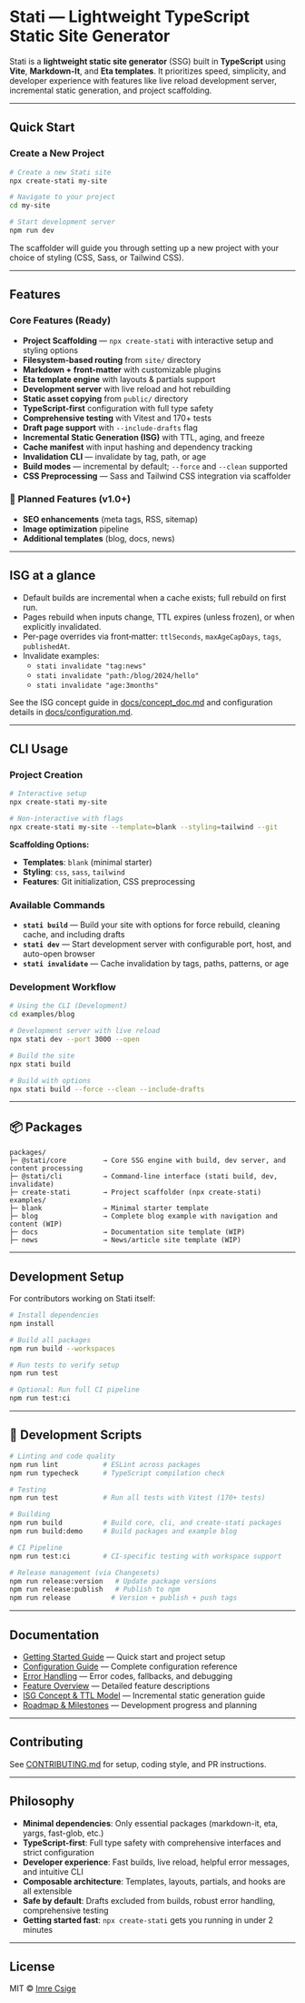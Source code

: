 # Stati — Lightweight TypeScript Static Site Generator

Stati is a **lightweight static site generator** (SSG) built in **TypeScript** using **Vite**, **Markdown-It**, and **Eta templates**. It prioritizes speed, simplicity, and developer experience with features like live reload development server, incremental static generation, and project scaffolding.

---

## Quick Start

### Create a New Project

```bash
# Create a new Stati site
npx create-stati my-site

# Navigate to your project
cd my-site

# Start development server
npm run dev
```

The scaffolder will guide you through setting up a new project with your choice of styling (CSS, Sass, or Tailwind CSS).

---

## Features

### Core Features (Ready)

- **Project Scaffolding** — `npx create-stati` with interactive setup and styling options
- **Filesystem-based routing** from `site/` directory
- **Markdown + front-matter** with customizable plugins
- **Eta template engine** with layouts & partials support
- **Development server** with live reload and hot rebuilding
- **Static asset copying** from `public/` directory
- **TypeScript-first** configuration with full type safety
- **Comprehensive testing** with Vitest and 170+ tests
- **Draft page support** with `--include-drafts` flag
- **Incremental Static Generation (ISG)** with TTL, aging, and freeze
- **Cache manifest** with input hashing and dependency tracking
- **Invalidation CLI** — invalidate by tag, path, or age
- **Build modes** — incremental by default; `--force` and `--clean` supported
- **CSS Preprocessing** — Sass and Tailwind CSS integration via scaffolder

### 🚧 Planned Features (v1.0+)

- **SEO enhancements** (meta tags, RSS, sitemap)
- **Image optimization** pipeline
- **Additional templates** (blog, docs, news)

---

## ISG at a glance

- Default builds are incremental when a cache exists; full rebuild on first run.
- Pages rebuild when inputs change, TTL expires (unless frozen), or when explicitly invalidated.
- Per-page overrides via front‑matter: `ttlSeconds`, `maxAgeCapDays`, `tags`, `publishedAt`.
- Invalidate examples:
  - `stati invalidate "tag:news"`
  - `stati invalidate "path:/blog/2024/hello"`
  - `stati invalidate "age:3months"`

See the ISG concept guide in [docs/concept_doc.md](./docs/concept_doc.md) and configuration details in [docs/configuration.md](./docs/configuration.md).

---

## CLI Usage

### Project Creation

```bash
# Interactive setup
npx create-stati my-site

# Non-interactive with flags
npx create-stati my-site --template=blank --styling=tailwind --git
```

**Scaffolding Options:**

- **Templates**: `blank` (minimal starter)
- **Styling**: `css`, `sass`, `tailwind`
- **Features**: Git initialization, CSS preprocessing

### Available Commands

- **`stati build`** — Build your site with options for force rebuild, cleaning cache, and including drafts
- **`stati dev`** — Start development server with configurable port, host, and auto-open browser
- **`stati invalidate`** — Cache invalidation by tags, paths, patterns, or age

### Development Workflow

```bash
# Using the CLI (Development)
cd examples/blog

# Development server with live reload
npx stati dev --port 3000 --open

# Build the site
npx stati build

# Build with options
npx stati build --force --clean --include-drafts
```

---

## 📦 Packages

```
packages/
├─ @stati/core         → Core SSG engine with build, dev server, and content processing
├─ @stati/cli          → Command-line interface (stati build, dev, invalidate)
├─ create-stati        → Project scaffolder (npx create-stati)
examples/
├─ blank               → Minimal starter template
├─ blog                → Complete blog example with navigation and content (WIP)
├─ docs                → Documentation site template (WIP)
├─ news                → News/article site template (WIP)
```

---

## Development Setup

For contributors working on Stati itself:

```bash
# Install dependencies
npm install

# Build all packages
npm run build --workspaces

# Run tests to verify setup
npm run test

# Optional: Run full CI pipeline
npm run test:ci
```

---

## 📁 Development Scripts

```bash
# Linting and code quality
npm run lint           # ESLint across packages
npm run typecheck      # TypeScript compilation check

# Testing
npm run test           # Run all tests with Vitest (170+ tests)

# Building
npm run build          # Build core, cli, and create-stati packages
npm run build:demo     # Build packages and example blog

# CI Pipeline
npm run test:ci        # CI-specific testing with workspace support

# Release management (via Changesets)
npm run release:version   # Update package versions
npm run release:publish   # Publish to npm
npm run release          # Version + publish + push tags
```

---

## Documentation

- [Getting Started Guide](./docs/README.md) — Quick start and project setup
- [Configuration Guide](./docs/configuration.md) — Complete configuration reference
- [Error Handling](./docs/error-handling.md) — Error codes, fallbacks, and debugging
- [Feature Overview](./docs/feature_doc.md) — Detailed feature descriptions
- [ISG Concept & TTL Model](./docs/concept_doc.md) — Incremental static generation guide
- [Roadmap & Milestones](./docs/implementation_plan.md) — Development progress and planning

---

## Contributing

See [CONTRIBUTING.md](./CONTRIBUTING.md) for setup, coding style, and PR instructions.

---

## Philosophy

- **Minimal dependencies**: Only essential packages (markdown-it, eta, yargs, fast-glob, etc.)
- **TypeScript-first**: Full type safety with comprehensive interfaces and strict configuration
- **Developer experience**: Fast builds, live reload, helpful error messages, and intuitive CLI
- **Composable architecture**: Templates, layouts, partials, and hooks are all extensible
- **Safe by default**: Drafts excluded from builds, robust error handling, comprehensive testing
- **Getting started fast**: `npx create-stati` gets you running in under 2 minutes

---

## License

MIT © [Imre Csige](https://github.com/ianchak)
